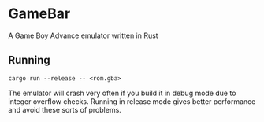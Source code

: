 # GameBar
A Game Boy Advance emulator written in Rust

## Running
```
cargo run --release -- <rom.gba>
```
The emulator will crash very often if you build it in debug mode due to integer overflow checks. Running in release mode gives better performance and avoid these sorts of problems.